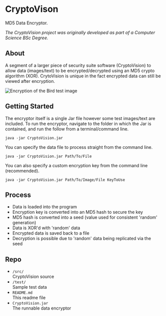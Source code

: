 # CryptoVison

MD5 Data Encryptor.

_The CryptoVision project was originally developed as part of a Computer Science BSc Degree._

## About

A segment of a larger piece of security suite software (CryptoVision) to allow data (images/text) to be encrypted/decrypted using an MD5 crypto algorithm (XOR).
CrytoVision is unique in the fact encrypted data can still be viewed after encryption.

![Encryption of the Bird test image](https://i.imgur.com/O07VD7z.png)

## Getting Started

The encryptor itself is a single Jar file however some test images/text are included. To run the encryptor, navigate to the folder in which the Jar is contained, and run the follow from a terminal/command line.

```java -jar CryptoVision.jar
```

You can specify the data file to process straight from the command line.

```java -jar CryptoVision.jar Path/To/File
```

You can also specify a custom encryption key from the command line (recommended).

```java -jar CryptoVision.jar Path/To/Image/File KeyToUse
```

## Process

- Data is loaded into the program
- Encryption key is converted into an MD5 hash to secure the key
- MD5 hash is converted into a seed (value used for consistent 'random' generation)
- Data is XOR'd with 'random' data
- Encrypted data is saved back to a file
- Decryption is possible due to 'random' data being replicated via the seed

## Repo

- `/src/`	
	CryptoVision source
- `/test/`	
	Sample test data
- `README.md`	
	This readme file
- `CryptoVision.jar`	
	The runnable data encryptor